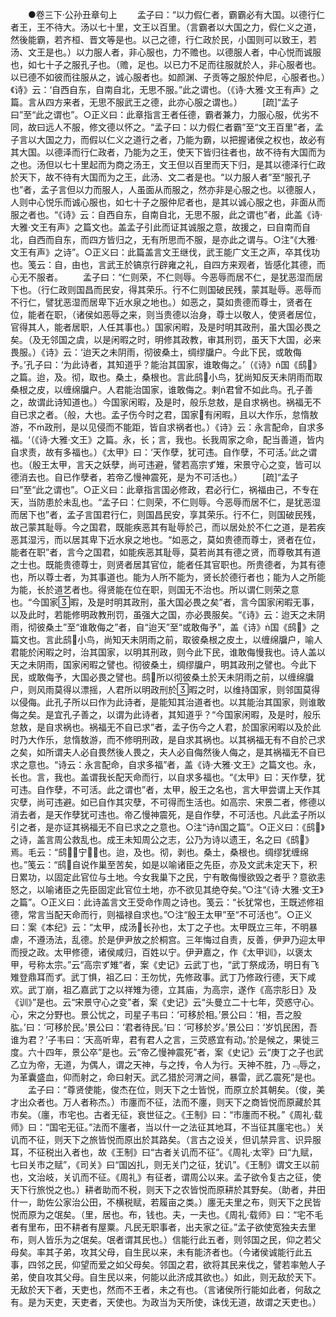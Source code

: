 <!-- { "loadSidebar": true } -->
　　●卷三下·公孙丑章句上
　　孟子曰：“以力假仁者，霸霸必有大国。以德行仁者王，王不待大。汤以七十里，文王以百里。（言霸者以大国之力，假仁义之道，然後能霸，若齐桓、晋文等是也。以己之德，行仁政於民，小国则可以致王，若汤、文王是也。）以力服人者，非心服也，力不赡也。以德服人者，中心悦而诚服也，如七十子之服孔子也。（赡，足也。以已力不足而往服就於人，非心服者也。以已德不如彼而往服从之，诚心服者也。如颜渊、子贡等之服於仲尼，心服者也。）《诗》云：‘自西自东，自南自北，无思不服。”此之谓也。（《诗·大雅·文王有声》之篇。言从四方来者，无思不服武王之德，此亦心服之谓也。）
　　[疏]“孟子曰”至“此之谓也”。○正义曰：此章指言王者任德，霸者兼力，力服心服，优劣不同，故曰远人不服，修文德以怀之。“孟子曰：以力假仁者霸”至“文王百里”者，孟子言以大国之力，而假以仁义之道行之者，乃能为霸，以把握诸侯之权也，故必有其大国。以德泽而行仁政者，乃能为之王，使天下皆归往者也，故不待有大国而为之也。汤但以七十里起而为商之汤王，文王但以百里而天下归，是其以德泽行仁政於天下，故不待有大国而为之王，此汤、文二者是也。“以力服人者”至“服孔子也”者，孟子言但以力而服人，人虽面从而服之，然亦非是心服之也。以德服人，人则中心悦乐而诚心服也，如七十子之服仲尼者也，是其以诚心服之也，非面从而服之者也。“《诗》云：自西自东，自南自北，无思不服，此之谓也”者，此盖《诗·大雅·文王有声》之篇文也。盖孟子引此而证其诚服之意，故援之，曰自南而自北，自西而自东，而四方皆归之，无有所思而不服，是亦此之谓与。○注“《大雅·文王有声》之诗”。○正义曰：此篇盖言文王继伐，武王能广文王之声，卒其伐功也。笺云：自，由也，言武王於镐京行辟雍之礼，自四方来观者，皆感化其德，而心无不服者。
　　孟子曰：“仁则荣，不仁则辱。今恶辱而居不仁，是犹恶湿而居下也。（行仁政则国昌而民安，得其荣乐。行不仁则国破民残，蒙其耻辱。恶辱而不行仁，譬犹恶湿而居卑下近水泉之地也。）如恶之，莫如贵德而尊士，贤者在位，能者在职，（诸侯如恶辱之来，则当贵德以治身，尊士以敬人，使贤者居位，官得其人，能者居职，人任其事也。）国家闲暇，及是时明其政刑，虽大国必畏之矣。（及无邻国之虞，以是闲暇之时，明修其政教，审其刑罚，虽天下大国，必来畏服。）《诗》云：‘迨天之未阴雨，彻彼桑土，绸缪牖户。今此下民，或敢侮予。’孔子曰：‘为此诗者，其知道乎？能治其国家，谁敢侮之。’（《诗》国《鸱》之篇。迨，及。彻，取也。桑土，桑根也。言此鸱小鸟，犹尚知反天未阴雨而取桑根之皮，以缠绵牖户。人君能治国家，谁敢侮之。剌君曾不如此鸟。孔子善之，故谓此诗知道也。）今国家闲暇，及是时，般乐怠敖，是自求祸也。祸福无不自已求之者。（般，大也。孟子伤今时之君，国家有闲暇，且以大作乐，怠惰敖游，不政刑，是以见侵而不能距，皆自求祸者也。）《诗》云：永言配命，自求多福。‘（《诗·大雅·文王》之篇。永，长；言，我也。长我周家之命，配当善道，皆内自求责，故有多福也。）《太甲》曰：‘天作孽，犹可违。自作孽，不可活。’此之谓也。（殷王太甲，言天之妖孽，尚可违避，譬若高宗ず雉，宋景守心之变，皆可以德消去也。自已作孽者，若帝乙慢神震死，是为不可活也。）
　　[疏]“孟子曰”至“此之谓也”。○正义曰：此章指言国必修政，君必行仁，祸福由己，不专在天，当防患於未乱也。“孟子曰：仁则荣，不仁则辱。今恶辱而居不仁，是犹恶湿而居下也”者，孟子言国君行仁，则国昌民安，享其荣乐。行不仁，则国破民残，故己蒙其耻辱。今之国君，既能疾恶其有耻辱於己，而以居处於不仁之道，是若疾恶其湿污，而以居其卑下近水泉之地也。“如恶之，莫如贵德而尊士，贤者在位，能者在职”者，言今之国君，如能疾恶其耻辱，莫若尚其有德之贤，而尊敬其有道之士也。既能贵德尊士，则贤者居其官位，能者任其官职也。所贵德者，为其有德也，所以尊士者，为其事道也。能为人所不能为，贤长於德行者也；能为人之所能为能，长於道艺者也。得贤能在位在职，则国无不治也。所以谓仁则荣之意也。“今国家暇，及是时明其政刑，虽大国必畏之矣”者，言今国家闲暇无事，以及此时，若能修明政教刑罚，虽强大之国，亦必畏服矣。“《诗》云：迨天之未阴雨，彻彼桑土”至“谁敢侮之”者，自“迨天”至“或敢侮予”，盖《诗》国《鸱》之篇文也。言此鸱小鸟，尚知天未阴雨之前，取彼桑根之皮土，以缠绵牖户，喻人君能於闲暇之时，治其国家，以明其刑政，则今此下民，谁敢侮慢我也。诗人盖以天之未阴雨，国家闲暇之譬也。彻彼桑土，绸缪牖户，明其政刑之譬也。今此下民，或敢侮予，大国必畏之譬也。鸱所以彻彼桑土於天未阴雨之前，以缠绵牖户，则风雨莫得以漂摇，人君所以明政刑於暇之时，以维持国家，则邻国莫得以侵侮。此孔子所以曰作为此诗者，是能知其治道者也。以其能治其国家，则谁敢侮之矣。是宜孔子善之，以谓为此诗者，其知道乎？“今国家闲暇，及是时，般乐怠敖，是自求祸也。祸福无不自已求”者，孟子伤今之人君，於国家闲暇以及於此时乃大作乐，怠惰敖游，而不修明刑政，是自求其祸也。以其祸福无有不自於己求之矣，如所谓夫人必自畏然後人畏之，夫人必自侮然後人侮之，是其祸福无不自已求之意也。“诗云：永言配命，自求多福”者，盖《诗·大雅·文王》之篇文也。永，长也。言，我也。盖谓我长配天命而行，以自求多福也。“《太甲》曰：天作孽，犹可违。自作孽，不可活。此之谓也”者，太甲，殷王之名也，言大甲尝谓上天作其灾孽，尚可违避。如已自作其灾孽，不可得而生活也。如高宗、宋景二者，修德以消去者，是天作孽犹可违也。帝乙慢神震死，是自作孽，不可活也。凡此孟子所以引之者，是亦证其祸福无不自已求之之意也。○注“诗国之篇”。○正义曰：《鸱》之诗，盖言周公救乱也。成王未知周公之志，公乃为诗以遗王，名之曰《鸱》焉。毛云：“鸱，宁也。迨，及也。彻，剥也。桑土，桑根也。绸缪犹缠绵也。”笺云：“鸱自说作巢至苦矣，如是以喻诸臣之先臣，亦及文武未定天下，积日累功，以固定此官位与土地。今女我巢下之民，宁有敢侮慢欲毁之者乎？意欲恚怒之，以喻诸臣之先臣固定此官位土地，亦不欲见其绝夺矣。”○注“《诗·大雅·文王》之篇”。○正义曰：此诗盖言文王受命作周之诗也。笺云：“长犹常也，王既述修祖德，常言当配天命而行，则福禄自求也。”○注“殷王太甲”至“不可活也”。○正义曰：案《本纪》云：“太甲，成汤长孙也，太丁之子也。太甲既立三年，不明暴虐，不遵汤法，乱德。於是伊尹放之於桐宫。三年悔过自责，反善，伊尹乃迎太甲而授之政。太甲修德，诸侯咸归，百姓以宁。伊尹嘉之，作《太甲训》，以褒太甲，号称太宗。”云“高宗ず雉“者，案《史记》云武丁也，“武丁祭成汤，明日有飞雉登鼎耳而ず。武丁惧，祖乙曰：王勿忧，先修政事。武丁乃修政行德，天下咸欢。武丁崩，祖乙嘉武丁之以祥雉为德，立其庙，为高宗，遂作《高宗肜日》及《训》”是也。云“宋景守心之变”者，案《史记》云“头曼立二十七年，荧惑守心。心，宋之分野也。景公忧之，司星子韦曰：‘可移於相。’景公曰：‘相，吾之股肱。’曰：‘可移於民。’景公曰：‘君者待民。’曰：‘可移於岁。’景公曰：‘岁饥民困，吾谁为君？’子韦曰：‘天高听卑，君有君人之言，三荧惑宜有动。’於是候之，果徙三度。六十四年，景公卒”是也。云“帝乙慢神震死”者，案《史记》云“庚丁之子也武乙立为帝，无道，为偶人，谓之天神，与之抟，令人为行。天神不胜，乃﹃辱之，为革囊盛血，仰而射之，命曰射天。武乙猎於河渭之间，暴雷，武乙震死”是也。
　　孟子曰：“尊贤使能，俊杰在位，则天下之士皆悦，而原立於其朝矣。（俊，美才出众者也。万人者称杰。）市廛而不征，法而不廛，则天下之商皆悦而原藏於其市矣。（廛，市宅也。古者无征，衰世征之。《王制》曰：“市廛而不税。”《周礼·载师》曰：“国宅无征。”法而不廛者，当以什一之法征其地耳，不当征其廛宅也。）关讥而不征，则天下之旅皆悦而原出於其路矣。（言古之设关，但讥禁异言、识异服耳，不征税出入者也，故《王制》曰“古者关讥而不征”。《周礼·太宰》曰“九赋，七曰关市之赋”，《司关》曰“国凶扎，则无关门之征，犹讥”。《王制》谓文王以前也，文治岐，关讥而不征。《周礼》有征者，谓周公以来。孟子欲令复古之征，使天下行旅悦之也。）耕者助而不税，则天下之农皆悦而原耕於其野矣。（助者，井田什一，助佐公家治公田，不横税赋，若履亩之类。）廛无夫里之布，则天下之民皆悦而原为之氓矣。（里，居也。布，钱也。夫，一夫也。《周礼·载师》曰：“宅不毛者有里布，田不耕者有屋粟。凡民无职事者，出夫家之征。”孟子欲使宽独夫去里布，则人皆乐为之氓矣。氓者谓其民也。）信能行此五者，则邻国之民，仰之若父母矣。率其子弟，攻其父母，自生民以来，未有能济者也。（今诸侯诚能行此五事，四邻之民，仰望而爱之如父母矣。邻国之君，欲将其民来伐之，譬若率勉人子弟，使自攻其父母。自生民以来，何能以此济成其欲也。）如此，则无敌於天下。无敌於天下者，天吏也，然而不王者，未之有也。（言诸侯所行能如此者，何敌之有。是为天吏，天吏者，天使也。为政当为天所使，诛伐无道，故谓之天吏也。）
